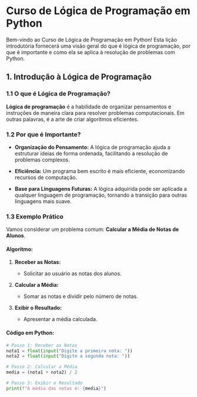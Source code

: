 # Curso de Lógica de Programação em Python

Bem-vindo ao Curso de Lógica de Programação em Python! Esta lição introdutória fornecerá uma visão geral do que é lógica de programação, por que é importante e como ela se aplica à resolução de problemas com Python.

## 1. Introdução à Lógica de Programação

### 1.1 O que é Lógica de Programação?

**Lógica de programação** é a habilidade de organizar pensamentos e instruções de maneira clara para resolver problemas computacionais. Em outras palavras, é a arte de criar algoritmos eficientes.

### 1.2 Por que é Importante?

- **Organização do Pensamento:** A lógica de programação ajuda a estruturar ideias de forma ordenada, facilitando a resolução de problemas complexos.
  
- **Eficiência:** Um programa bem escrito é mais eficiente, economizando recursos de computação.

- **Base para Linguagens Futuras:** A lógica adquirida pode ser aplicada a qualquer linguagem de programação, tornando a transição para outras linguagens mais suave.

### 1.3 Exemplo Prático

Vamos considerar um problema comum: **Calcular a Média de Notas de Alunos**.

#### Algoritmo:

1. **Receber as Notas:**
   - Solicitar ao usuário as notas dos alunos.

2. **Calcular a Média:**
   - Somar as notas e dividir pelo número de notas.

3. **Exibir o Resultado:**
   - Apresentar a média calculada.

#### Código em Python:

```python
# Passo 1: Receber as Notas
nota1 = float(input("Digite a primeira nota: "))
nota2 = float(input("Digite a segunda nota: "))

# Passo 2: Calcular a Média
media = (nota1 + nota2) / 2

# Passo 3: Exibir o Resultado
print(f"A média das notas é: {media}")
